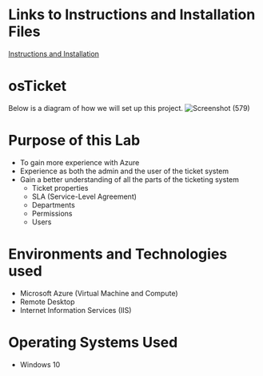 # Links to Instructions and Installation Files
[Instructions and Installation](https://docs.google.com/document/d/1fTecyKVe42J3CK-QlUUq6w4OlsTVU5RnaJBzqSeyhR0/edit)

# osTicket

Below is a diagram of how we will set up this project.
![Screenshot (579)](https://github.com/Michael-DTran/osTicket/assets/112426094/923a5e30-5ce1-4cb8-bc2d-610036fd02fd)

# Purpose of this Lab
- To gain more experience with Azure
- Experience as both the admin and the user of the ticket system
- Gain a better understanding of all the parts of the ticketing system
  * Ticket properties
  *  SLA (Service-Level Agreement)
  *   Departments
  *   Permissions
  *   Users

# Environments and Technologies used 
- Microsoft Azure (Virtual Machine and Compute)
- Remote Desktop
- Internet Information Services (IIS)

# Operating Systems Used
- Windows 10
  

